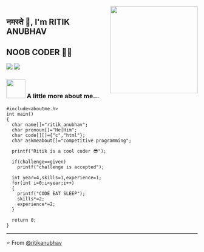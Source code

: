 <img align='right' src="https://media.giphy.com/media/M9gbBd9nbDrOTu1Mqx/giphy.gif" width="230">

## नमस्ते 🙏, I'm  RITIK ANUBHAV 
## NOOB CODER 👨‍💻

[![](https://img.shields.io/badge/LinkedIn-ritik-blue)](https://www.linkedin.com/in/ritik-anubhav-253ab3211/)
[![](https://img.shields.io/badge/Gmail-ritikanubhav59%40gmail.com-red)](mailto:ritikanubhav59@gmail.com)


### <img src="https://media.giphy.com/media/VgCDAzcKvsR6OM0uWg/giphy.gif" width="50"> A little more about me...  

```
#include<aboutme.h>
int main()
{
  char name[]="ritik_anubhav";
  char pronoun[]="He|Him";
  char code[][]={"c","html"};
  char askmeabout[]="competitive programming";
  
  printf("Ritik is a cool coder 😎");
  
  if(challenge==given)
    printf("challenge is accepted");
    
  int year=4,skills=1,experience=1;
  for(int i=0;i<year;i++)
  {
    printf("CODE EAT SLEEP");
    skills*=2;
    experience*=2;
  }
  
  return 0;
}
```

---
⭐️ From [@ritikanubhav](https://github.com/ritikanubhav)

